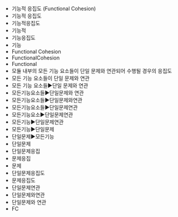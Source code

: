 - 기능적 응집도 (Functional Cohesion) 
- 기능적 응집도
- 기능적응집도
- 기능적
- 기능응집도
- 기능
- Functional Cohesion
- FunctionalCohesion
- Functional
- 모듈 내부의 모든 기능 요소들이 단일 문제와 연관되어 수행될 경우의 응집도
- 모든 기능 요소들이 단일 문제와 연관
- 모든 기능 요소들▶️단일 문제와 연관
- 모든기능요소들▶️단일문제와 연관
- 모든기능요소들▶️단일문제와연관
- 모든기능요소들▶️단일문제연관
- 모든기능요소▶️단일문제연관
- 모든기능▶️단일문제연관
- 모든기능▶️단일문제
- 단일문제▶️모든기능
- 단일문제
- 단일문제응집
- 문제응집
- 문제
- 단일문제응집도
- 문제응집도
- 단일문제연관
- 단일문제와연관
- 단일문제와 연관
- FC